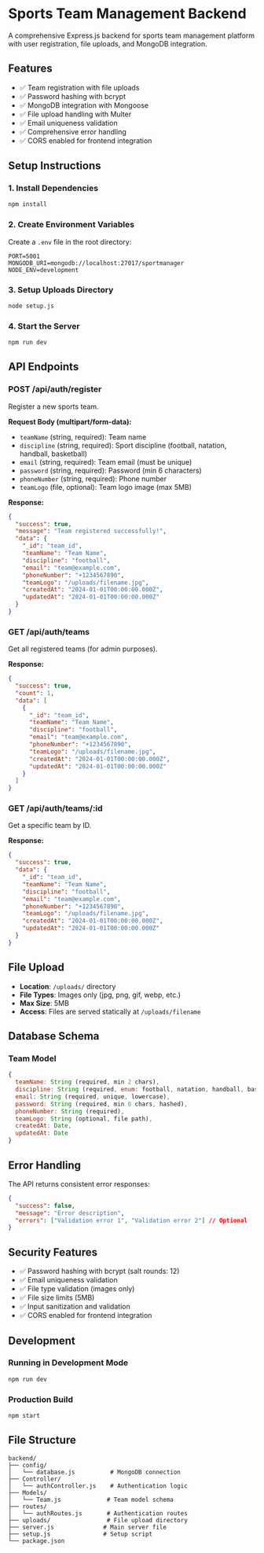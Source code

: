 # Sports Team Management Backend

A comprehensive Express.js backend for sports team management platform with user registration, file uploads, and MongoDB integration.

## Features

- ✅ Team registration with file uploads
- ✅ Password hashing with bcrypt
- ✅ MongoDB integration with Mongoose
- ✅ File upload handling with Multer
- ✅ Email uniqueness validation
- ✅ Comprehensive error handling
- ✅ CORS enabled for frontend integration

## Setup Instructions

### 1. Install Dependencies
```bash
npm install
```

### 2. Create Environment Variables
Create a `.env` file in the root directory:
```env
PORT=5001
MONGODB_URI=mongodb://localhost:27017/sportmanager
NODE_ENV=development
```

### 3. Setup Uploads Directory
```bash
node setup.js
```

### 4. Start the Server
```bash
npm run dev
```

## API Endpoints

### POST /api/auth/register
Register a new sports team.

**Request Body (multipart/form-data):**
- `teamName` (string, required): Team name
- `discipline` (string, required): Sport discipline (football, natation, handball, basketball)
- `email` (string, required): Team email (must be unique)
- `password` (string, required): Password (min 6 characters)
- `phoneNumber` (string, required): Phone number
- `teamLogo` (file, optional): Team logo image (max 5MB)

**Response:**
```json
{
  "success": true,
  "message": "Team registered successfully!",
  "data": {
    "_id": "team_id",
    "teamName": "Team Name",
    "discipline": "football",
    "email": "team@example.com",
    "phoneNumber": "+1234567890",
    "teamLogo": "/uploads/filename.jpg",
    "createdAt": "2024-01-01T00:00:00.000Z",
    "updatedAt": "2024-01-01T00:00:00.000Z"
  }
}
```

### GET /api/auth/teams
Get all registered teams (for admin purposes).

**Response:**
```json
{
  "success": true,
  "count": 1,
  "data": [
    {
      "_id": "team_id",
      "teamName": "Team Name",
      "discipline": "football",
      "email": "team@example.com",
      "phoneNumber": "+1234567890",
      "teamLogo": "/uploads/filename.jpg",
      "createdAt": "2024-01-01T00:00:00.000Z",
      "updatedAt": "2024-01-01T00:00:00.000Z"
    }
  ]
}
```

### GET /api/auth/teams/:id
Get a specific team by ID.

**Response:**
```json
{
  "success": true,
  "data": {
    "_id": "team_id",
    "teamName": "Team Name",
    "discipline": "football",
    "email": "team@example.com",
    "phoneNumber": "+1234567890",
    "teamLogo": "/uploads/filename.jpg",
    "createdAt": "2024-01-01T00:00:00.000Z",
    "updatedAt": "2024-01-01T00:00:00.000Z"
  }
}
```

## File Upload

- **Location**: `/uploads/` directory
- **File Types**: Images only (jpg, png, gif, webp, etc.)
- **Max Size**: 5MB
- **Access**: Files are served statically at `/uploads/filename`

## Database Schema

### Team Model
```javascript
{
  teamName: String (required, min 2 chars),
  discipline: String (required, enum: football, natation, handball, basketball),
  email: String (required, unique, lowercase),
  password: String (required, min 6 chars, hashed),
  phoneNumber: String (required),
  teamLogo: String (optional, file path),
  createdAt: Date,
  updatedAt: Date
}
```

## Error Handling

The API returns consistent error responses:

```json
{
  "success": false,
  "message": "Error description",
  "errors": ["Validation error 1", "Validation error 2"] // Optional
}
```

## Security Features

- ✅ Password hashing with bcrypt (salt rounds: 12)
- ✅ Email uniqueness validation
- ✅ File type validation (images only)
- ✅ File size limits (5MB)
- ✅ Input sanitization and validation
- ✅ CORS enabled for frontend integration

## Development

### Running in Development Mode
```bash
npm run dev
```

### Production Build
```bash
npm start
```

## File Structure

```
backend/
├── config/
│   └── database.js          # MongoDB connection
├── Controller/
│   └── authController.js    # Authentication logic
├── Models/
│   └── Team.js             # Team model schema
├── routes/
│   └── authRoutes.js       # Authentication routes
├── uploads/                # File upload directory
├── server.js              # Main server file
├── setup.js               # Setup script
└── package.json
``` 